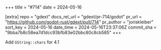 +++
title = "#714"
date = 2024-05-16

[extra]
repo = "gdext"
docs_rel_url = "gdext/pr-714/godot"
pr_url = "https://github.com/godot-rust/gdext/pull/714"
pr_author = "joriskleiber"
sort_key = 2024-05-16
date_time = 2024-05-16T23:37:06Z
commit_sha = "9bba7b8c58ea7d1dcc93bfb83e02bbc80c8cb585"
+++

Add `GString::chars` for 4.1
